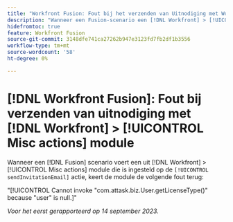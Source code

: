```yaml
---
title: "Workfront Fusion: Fout bij het verzenden van Uitnodiging met Workfront > Module Handelingen Misc"
description: "Wanneer een Fusion-scenario een [!DNL Workfront] > [!UICONTROL Misc actions] module die aan de sendInvitationEmail actie wordt geplaatst, keert de module een fout terug."
hidefromtoc: true
feature: Workfront Fusion
source-git-commit: 3148dfe741ca27262b947e3123fd7fb2df1b3556
workflow-type: tm+mt
source-wordcount: '58'
ht-degree: 0%

---
```



# [!DNL Workfront Fusion]: Fout bij verzenden van uitnodiging met [!DNL Workfront] > [!UICONTROL Misc actions] module

Wanneer een [!DNL Fusion] scenario voert een uit [!DNL Workfront] > [!UICONTROL Misc actions] module die is ingesteld op de `[!UICONTROL sendInvitationEmail]` actie, keert de module de volgende fout terug:

&quot;[!UICONTROL Cannot invoke "com.attask.biz.User.getLicenseType()" because "user" is null.]&quot;

_Voor het eerst gerapporteerd op 14 september 2023._
